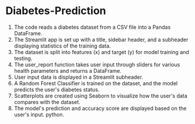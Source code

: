 # Diabetes-Prediction
1) The code reads a diabetes dataset from a CSV file into a Pandas DataFrame.
2) The Streamlit app is set up with a title, sidebar header, and a subheader displaying statistics of the training data.
3) The dataset is split into features (x) and target (y) for model training and testing.
4) The user_report function takes user input through sliders for various health parameters and returns a DataFrame.
5) User input data is displayed in a Streamlit subheader.
6) A Random Forest Classifier is trained on the dataset, and the model predicts the user's diabetes status.
7) Scatterplots are created using Seaborn to visualize how the user's data compares with the dataset.
8) The model's prediction and accuracy score are displayed based on the user's input.
python.
